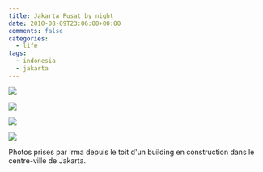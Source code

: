 ```yaml
---
title: Jakarta Pusat by night
date: 2010-08-09T23:06:00+00:00
comments: false
categories:
  - life
tags:
  - indonesia
  - jakarta
---
```

![](media/20100701-008.jpg)

![](media/20100701-010.jpg)

![](media/20100701-011.jpg)

![](media/20100701-014.jpg)

Photos prises par Irma depuis le toit d'un building en construction dans le centre-ville de Jakarta.